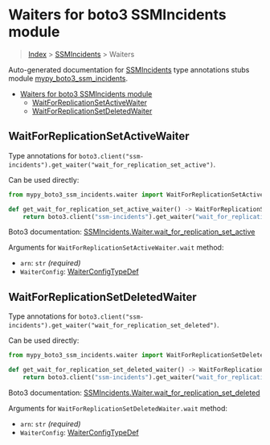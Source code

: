 # Waiters for boto3 SSMIncidents module

> [Index](..) > [SSMIncidents](.) > Waiters

Auto-generated documentation for
[SSMIncidents](https://boto3.amazonaws.com/v1/documentation/api/latest/reference/services/ssm-incidents.html#SSMIncidents)
type annotations stubs module
[mypy_boto3_ssm_incidents](https://pypi.org/project/mypy-boto3-ssm-incidents/).

- [Waiters for boto3 SSMIncidents module](#waiters-for-boto3-ssmincidents-module)
  - [WaitForReplicationSetActiveWaiter](#waitforreplicationsetactivewaiter)
  - [WaitForReplicationSetDeletedWaiter](#waitforreplicationsetdeletedwaiter)

## WaitForReplicationSetActiveWaiter

Type annotations for
`boto3.client("ssm-incidents").get_waiter("wait_for_replication_set_active")`.

Can be used directly:

```python
from mypy_boto3_ssm_incidents.waiter import WaitForReplicationSetActiveWaiter

def get_wait_for_replication_set_active_waiter() -> WaitForReplicationSetActiveWaiter:
    return boto3.client("ssm-incidents").get_waiter("wait_for_replication_set_active")
```

Boto3 documentation:
[SSMIncidents.Waiter.wait_for_replication_set_active](https://boto3.amazonaws.com/v1/documentation/api/latest/reference/services/ssm-incidents.html#SSMIncidents.Waiter.wait_for_replication_set_active)

Arguments for `WaitForReplicationSetActiveWaiter.wait` method:

- `arn`: `str` *(required)*
- `WaiterConfig`: [WaiterConfigTypeDef](./type_defs.md#waiterconfigtypedef)

## WaitForReplicationSetDeletedWaiter

Type annotations for
`boto3.client("ssm-incidents").get_waiter("wait_for_replication_set_deleted")`.

Can be used directly:

```python
from mypy_boto3_ssm_incidents.waiter import WaitForReplicationSetDeletedWaiter

def get_wait_for_replication_set_deleted_waiter() -> WaitForReplicationSetDeletedWaiter:
    return boto3.client("ssm-incidents").get_waiter("wait_for_replication_set_deleted")
```

Boto3 documentation:
[SSMIncidents.Waiter.wait_for_replication_set_deleted](https://boto3.amazonaws.com/v1/documentation/api/latest/reference/services/ssm-incidents.html#SSMIncidents.Waiter.wait_for_replication_set_deleted)

Arguments for `WaitForReplicationSetDeletedWaiter.wait` method:

- `arn`: `str` *(required)*
- `WaiterConfig`: [WaiterConfigTypeDef](./type_defs.md#waiterconfigtypedef)
